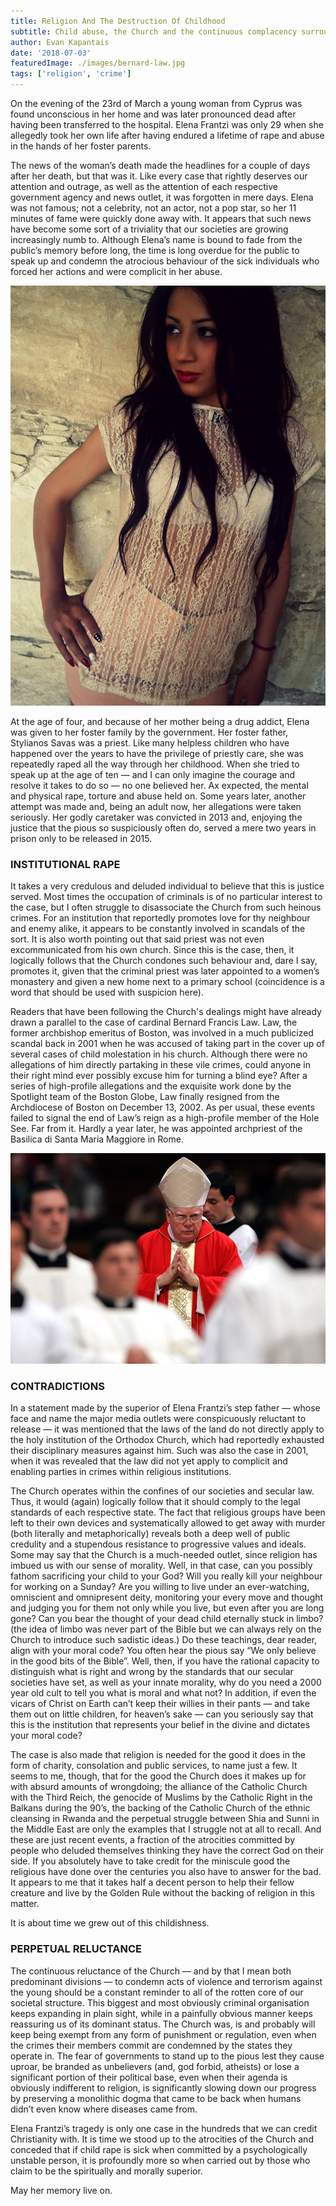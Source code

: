 ```yaml
---
title: Religion And The Destruction Of Childhood
subtitle: Child abuse, the Church and the continuous complacency surrounding its practices
author: Evan Kapantais
date: '2018-07-03'
featuredImage: ./images/bernard-law.jpg
tags: ['religion', 'crime']
---
```


On the evening of the 23rd of March a young woman from Cyprus was found unconscious in her home and was later pronounced dead after having been transferred to the hospital. Elena Frantzi was only 29 when she allegedly took her own life after having endured a lifetime of rape and abuse in the hands of her foster parents.

The news of the woman’s death made the headlines for a couple of days after her death, but that was it. Like every case that rightly deserves our attention and outrage, as well as the attention of each respective government agency and news outlet, it was forgotten in mere days. Elena was not famous; not a celebrity, not an actor, not a pop star, so her 11 minutes of fame were quickly done away with. It appears that such news have become some sort of a triviality that our societies are growing increasingly numb to. Although Elena’s name is bound to fade from the public’s memory before long, the time is long overdue for the public to speak up and condemn the atrocious behaviour of the sick individuals who forced her actions and were complicit in her abuse.

![Elena Frantzi / Facebook](images/elena-frantzi.jpg)

At the age of four, and because of her mother being a drug addict, Elena was given to her foster family by the government. Her foster father, Stylianos Savas was a priest. Like many helpless children who have happened over the years to have the privilege of priestly care, she was repeatedly raped all the way through her childhood. When she tried to speak up at the age of ten — and I can only imagine the courage and resolve it takes to do so — no one believed her. Ax expected, the mental and physical rape, torture and abuse held on. Some years later, another attempt was made and, being an adult now, her allegations were taken seriously. Her godly caretaker was convicted in 2013 and, enjoying the justice that the pious so suspiciously often do, served a mere two years in prison only to be released in 2015.

### INSTITUTIONAL RAPE

It takes a very credulous and deluded individual to believe that this is justice served. Most times the occupation of criminals is of no particular interest to the case, but I often struggle to disassociate the Church from such heinous crimes. For an institution that reportedly promotes love for thy neighbour and enemy alike, it appears to be constantly involved in scandals of the sort. It is also worth pointing out that said priest was not even excommunicated from his own church. Since this is the case, then, it logically follows that the Church condones such behaviour and, dare I say, promotes it, given that the criminal priest was later appointed to a women’s monastery and given a new home next to a primary school (coincidence is a word that should be used with suspicion here).

Readers that have been following the Church's dealings might have already drawn a parallel to the case of cardinal Bernard Francis Law. Law, the former archbishop emeritus of Boston, was involved in a much publicized scandal back in 2001 when he was accused of taking part in the cover up of several cases of child molestation in his church. Although there were no allegations of him directly partaking in these vile crimes, could anyone in their right mind ever possibly excuse him for turning a blind eye? After a series of high-profile allegations and the exquisite work done by the Spotlight team of the Boston Globe, Law finally resigned from the Archdiocese of Boston on December 13, 2002. As per usual, these events failed to signal the end of Law’s reign as a high-profile member of the Hole See. Far from it. Hardly a year later, he was appointed archpriest of the Basilica di Santa Maria Maggiore in Rome.

![Bernard Law / Joe Readle](images/bernard-law-01.jpg)

### CONTRADICTIONS

In a statement made by the superior of Elena Frantzi’s step father — whose face and name the major media outlets were conspicuously reluctant to release — it was mentioned that the laws of the land do not directly apply to the holy institution of the Orthodox Church, which had reportedly exhausted their disciplinary measures against him. Such was also the case in 2001, when it was revealed that the law did not yet apply to complicit and enabling parties in crimes within religious institutions.

The Church operates within the confines of our societies and secular law. Thus, it would (again) logically follow that it should comply to the legal standards of each respective state. The fact that religious groups have been left to their own devices and systematically allowed to get away with murder (both literally and metaphorically) reveals both a deep well of public credulity and a stupendous resistance to progressive values and ideals. Some may say that the Church is a much-needed outlet, since religion has imbued us with our sense of morality. Well, in that case, can you possibly fathom sacrificing your child to your God? Will you really kill your neighbour for working on a Sunday? Are you willing to live under an ever-watching, omniscient and omnipresent deity, monitoring your every move and thought and judging you for them not only while you live, but even after you are long gone? Can you bear the thought of your dead child eternally stuck in limbo? (the idea of limbo was never part of the Bible but we can always rely on the Church to introduce such sadistic ideas.) Do these teachings, dear reader, align with your moral code? You often hear the pious say “We only believe in the good bits of the Bible”. Well, then, if you have the rational capacity to distinguish what is right and wrong by the standards that our secular societies have set, as well as your innate morality, why do you need a 2000 year old cult to tell you what is moral and what not? In addition, if even the vicars of Christ on Earth can’t keep their willies in their pants — and take them out on little children, for heaven’s sake — can you seriously say that this is the institution that represents your belief in the divine and dictates your moral code?

The case is also made that religion is needed for the good it does in the form of charity, consolation and public services, to name just a few. It seems to me, though, that for the good the Church does it makes up for with absurd amounts of wrongdoing; the alliance of the Catholic Church with the Third Reich, the genocide of Muslims by the Catholic Right in the Balkans during the 90’s, the backing of the Catholic Church of the ethnic cleansing in Rwanda and the perpetual struggle between Shia and Sunni in the Middle East are only the examples that I struggle not at all to recall. And these are just recent events, a fraction of the atrocities committed by people who deluded themselves thinking they have the correct God on their side. If you absolutely have to take credit for the miniscule good the religious have done over the centuries you also have to answer for the bad. It appears to me that it takes half a decent person to help their fellow creature and live by the Golden Rule without the backing of religion in this matter.

It is about time we grew out of this childishness.

### PERPETUAL RELUCTANCE

The continuous reluctance of the Church — and by that I mean both predominant divisions — to condemn acts of violence and terrorism against the young should be a constant reminder to all of the rotten core of our societal structure. This biggest and most obviously criminal organisation keeps expanding in plain sight, while in a painfully obvious manner keeps reassuring us of its dominant status. The Church was, is and probably will keep being exempt from any form of punishment or regulation, even when the crimes their members commit are condemned by the states they operate in. The fear of governments to stand up to the pious lest they cause uproar, be branded as unbelievers (and, god forbid, atheists) or lose a significant portion of their political base, even when their agenda is obviously indifferent to religion, is significantly slowing down our progress by preserving a monolithic dogma that came to be back when humans didn’t even know where diseases came from.

Elena Frantzi’s tragedy is only one case in the hundreds that we can credit Christianity with. It is time we stood up to the atrocities of the Church and conceded that if child rape is sick when committed by a psychologically unstable person, it is profoundly more so when carried out by those who claim to be the spiritually and morally superior.

May her memory live on.